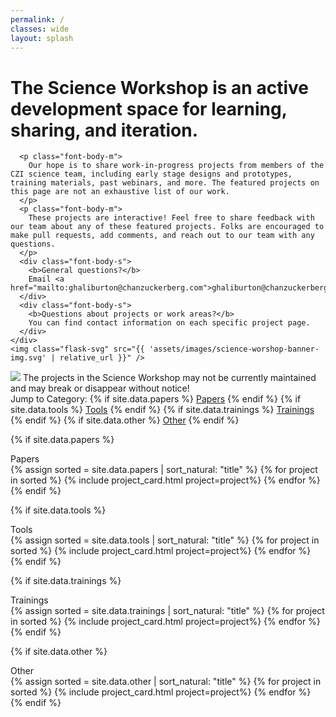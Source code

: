 ```yaml
---
permalink: /
classes: wide
layout: splash
---
```

<div class="sw-header bg-gray">
  <div class="content flex">
    <div>
      <h1 class="font-header-xxl">
        The Science Workshop is an active development space for learning, sharing, and iteration.
      </h1>

      <p class="font-body-m">
        Our hope is to share work-in-progress projects from members of the CZI science team, including early stage designs and prototypes, training materials, past webinars, and more. The featured projects on this page are not an exhaustive list of our work.
      </p>
      <p class="font-body-m">
        These projects are interactive! Feel free to share feedback with our team about any of these featured projects. Folks are encouraged to make pull requests, add comments, and reach out to our team with any questions.
      </p>
      <div class="font-body-s">
        <b>General questions?</b>
        Email <a href="mailto:ghaliburton@chanzuckerberg.com">ghaliburton@chanzuckerberg.com</a>.
      </div>
      <div class="font-body-s">
        <b>Questions about projects or work areas?</b>
        You can find contact information on each specific project page.
      </div>
    </div>
    <img class="flask-svg" src="{{ 'assets/images/science-worshop-banner-img.svg' | relative_url }}" />
  </div>
</div>

<div class="content">
  <div class="warning font-body-l">
    <img class="icon-large" src="{{ 'assets/images/exclamation.svg' | relative_url }}">
    The projects in the Science Workshop may not be currently maintained and may break or disappear without notice!
  </div>

  <div class="jump-menu">
    <span class="font-body-m">Jump to Category:</span>
    {% if site.data.papers %}
      <a class="category-link font-body-m" href="#papers">Papers</a>
    {% endif %}
    {% if site.data.tools %}
      <a class="category-link font-body-m" href="#tools">Tools</a>
    {% endif %}
    {% if site.data.trainings %}
      <a class="category-link font-body-m" href="#trainings">Trainings</a>
    {% endif %}
    {% if site.data.other %}
      <a class="category-link font-body-m" href="#other">Other</a>
    {% endif %}
  </div>

  <!-- Papers project details from _data/projects.yml -->
  {% if site.data.papers %}
    <div id="papers" class="font-header-xl">Papers</div>
    <div class="card-container">
      {% assign sorted = site.data.papers | sort_natural: "title" %}
      {% for project in sorted %}
        {% include project_card.html project=project%}
      {% endfor %}
    </div>
  {% endif %}

  <!-- Tools project details from _data/tools.yml -->
  {% if site.data.tools %}
    <div id="tools" class="font-header-xl">Tools</div>
    <div class="card-container">
      {% assign sorted = site.data.tools | sort_natural: "title" %}
      {% for project in sorted %}
        {% include project_card.html project=project%}
      {% endfor %}
    </div>
  {% endif %}

  <!-- Trainings project details from _data/trainings.yml -->
  {% if site.data.trainings %}
    <div id="trainings" class="font-header-xl">Trainings</div>
    <div class="card-container">
      {% assign sorted = site.data.trainings | sort_natural: "title" %}
      {% for project in sorted %}
        {% include project_card.html project=project%}
      {% endfor %}
    </div>
  {% endif %}

  <!-- Other project details from _data/other.yml -->
  {% if site.data.other %}
    <div id="other" class="font-header-xl">Other</div>
    <div class="card-container">
      {% assign sorted = site.data.other | sort_natural: "title" %}
      {% for project in sorted %}
        {% include project_card.html project=project%}
      {% endfor %}
    </div>
  {% endif %}
</div>
<link
  href="https://fonts.googleapis.com/css2?family=Open+Sans:ital,wght@0,300;0,400;0,600;0,700;0,800;1,300;1,400;1,600;1,700;1,800&display=swap"
  rel="stylesheet"
/>